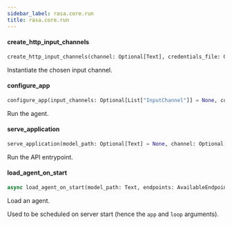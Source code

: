 ```yaml
---
sidebar_label: rasa.core.run
title: rasa.core.run
---
```


#### create\_http\_input\_channels

```python
create_http_input_channels(channel: Optional[Text], credentials_file: Optional[Text]) -> List["InputChannel"]
```

Instantiate the chosen input channel.

#### configure\_app

```python
configure_app(input_channels: Optional[List["InputChannel"]] = None, cors: Optional[Union[Text, List[Text], None]] = None, auth_token: Optional[Text] = None, enable_api: bool = True, response_timeout: int = constants.DEFAULT_RESPONSE_TIMEOUT, jwt_secret: Optional[Text] = None, jwt_method: Optional[Text] = None, route: Optional[Text] = "/webhooks/", port: int = constants.DEFAULT_SERVER_PORT, endpoints: Optional[AvailableEndpoints] = None, log_file: Optional[Text] = None, conversation_id: Optional[Text] = uuid.uuid4().hex)
```

Run the agent.

#### serve\_application

```python
serve_application(model_path: Optional[Text] = None, channel: Optional[Text] = None, port: int = constants.DEFAULT_SERVER_PORT, credentials: Optional[Text] = None, cors: Optional[Union[Text, List[Text]]] = None, auth_token: Optional[Text] = None, enable_api: bool = True, response_timeout: int = constants.DEFAULT_RESPONSE_TIMEOUT, jwt_secret: Optional[Text] = None, jwt_method: Optional[Text] = None, endpoints: Optional[AvailableEndpoints] = None, remote_storage: Optional[Text] = None, log_file: Optional[Text] = None, ssl_certificate: Optional[Text] = None, ssl_keyfile: Optional[Text] = None, ssl_ca_file: Optional[Text] = None, ssl_password: Optional[Text] = None, conversation_id: Optional[Text] = uuid.uuid4().hex)
```

Run the API entrypoint.

#### load\_agent\_on\_start

```python
async load_agent_on_start(model_path: Text, endpoints: AvailableEndpoints, remote_storage: Optional[Text], app: Sanic, loop: Text)
```

Load an agent.

Used to be scheduled on server start
(hence the `app` and `loop` arguments).

